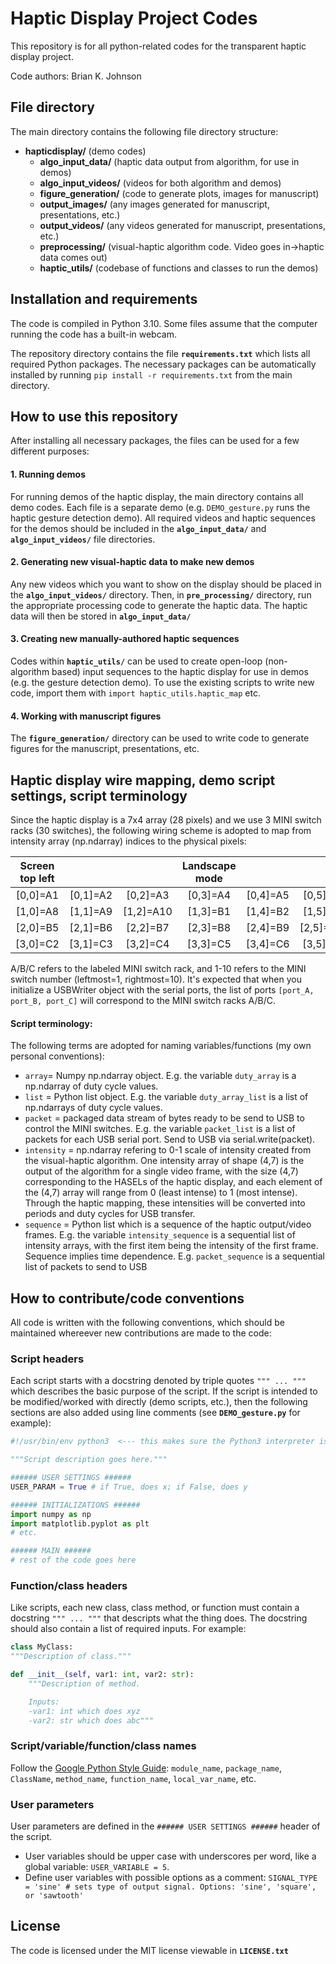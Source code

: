 # Haptic Display Project Codes

This repository is for all python-related codes for the transparent haptic display project.

Code authors: Brian K. Johnson

## File directory

The main directory contains the following file directory structure:

- **hapticdisplay/** (demo codes)
    - **algo_input_data/** (haptic data output from algorithm, for use in demos)
    - **algo_input_videos/** (videos for both algorithm and demos)
    - **figure_generation/** (code to generate plots, images for manuscript)
    - **output_images/** (any images generated for manuscript, presentations, etc.)
    - **output_videos/** (any videos generated for manuscript, presentations, etc.)
    - **preprocessing/** (visual-haptic algorithm code. Video goes in->haptic data comes out)
    - **haptic_utils/** (codebase of functions and classes to run the demos)


## Installation and requirements

The code is compiled in Python 3.10. Some files assume that the computer running the code has a built-in webcam.

The repository directory contains the file **`requirements.txt`** which lists all required Python packages. The necessary packages can be automatically installed by running `pip install -r requirements.txt` from the main directory.


## How to use this repository

After installing all necessary packages, the files can be used for a few different purposes:

#### 1. Running demos
For running demos of the haptic display, the main directory contains all demo codes. Each file is a separate demo (e.g. `DEMO_gesture.py` runs the haptic gesture detection demo). All required videos and haptic sequences for the demos should be included in the **`algo_input_data/`** and **`algo_input_videos/`** file directories.

#### 2. Generating new visual-haptic data to make new demos
Any new videos which you want to show on the display should be placed in the **`algo_input_videos/`** directory. Then, in **`pre_processing/`** directory, run the appropriate processing code to generate the haptic data. The haptic data will then be stored in **`algo_input_data/`**

#### 3. Creating new manually-authored haptic sequences
Codes within **`haptic_utils/`** can be used to create open-loop (non-algorithm based) input sequences to the haptic display for use in demos (e.g. the gesture detection demo). To use the existing scripts to write new code, import them with `import haptic_utils.haptic_map` etc.

#### 4. Working with manuscript figures
The **`figure_generation/`** directory can be used to write code to generate figures for the manuscript, presentations, etc.


## Haptic display wire mapping, demo script settings, script terminology

Since the haptic display is a 7x4 array (28 pixels) and we use 3 MINI switch racks (30 switches), the following wiring scheme is adopted to map from intensity array (np.ndarray) indices to the physical pixels:

| Screen top left |  |  | Landscape mode |  |  |  |
|:--------:|:--------:|:--------:|:--------:|:--------:|:--------:|:--------:|
| [0,0]=A1 | [0,1]=A2 | [0,2]=A3 | [0,3]=A4 | [0,4]=A5 | [0,5]=A6 | [0,6]=A7 |
| [1,0]=A8 | [1,1]=A9 | [1,2]=A10 | [1,3]=B1 | [1,4]=B2 | [1,5]=B3 | [1,6]=B4 |
| [2,0]=B5 | [2,1]=B6 | [2,2]=B7 | [2,3]=B8 | [2,4]=B9 | [2,5]=B10 | [2,6]=C1 |
| [3,0]=C2 | [3,1]=C3 | [3,2]=C4 | [3,3]=C5 | [3,4]=C6 | [3,5]=C7 | [3,6]=C8 |

A/B/C refers to the labeled MINI switch rack, and 1-10 refers to the MINI switch number (leftmost=1, rightmost=10). It's expected that when you initialize a USBWriter object with the serial ports,
the list of ports `[port_A, port_B, port_C]` will correspond to the MINI switch racks A/B/C.

#### Script terminology:
The following terms are adopted for naming variables/functions (my own personal conventions):

- `array`= Numpy np.ndarray object. E.g. the variable `duty_array` is a np.ndarray of duty cycle values.
- `list` = Python list object. E.g. the variable `duty_array_list` is a list of np.ndarrays of duty cycle values.
- `packet` = packaged data stream of bytes ready to be send to USB to control the MINI switches. E.g. the variable `packet_list` is a list of packets for each USB serial port. Send to USB via serial.write(packet).
- `intensity` = np.ndarray refering to 0-1 scale of intensity created from the visual-haptic algorithm. One intensity array of shape (4,7) is the output of the algorithm for a single
video frame, with the size (4,7) corresponding to the HASELs of the haptic display, and each element of the (4,7) array will range from 0 (least intense) to 1 (most intense). Through the haptic mapping, 
these intensities will be converted into periods and duty cycles for USB transfer.
- `sequence` = Python list which is a sequence of the haptic output/video frames. E.g. the variable `intensity_sequence` is a sequential list of intensity arrays, with the first item being the intensity of the first frame. 
Sequence implies time dependence. E.g. `packet_sequence` is a sequential list of packets to send to USB

## How to contribute/code conventions

All code is written with the following conventions, which should be maintained whereever new contributions are made to the code:

### Script headers
Each script starts with a docstring denoted by triple quotes `""" ... """` which describes
the basic purpose of the script. If the script is intended to be modified/worked with directly (demo scripts, etc.), then the following sections are also added using line comments (see **`DEMO_gesture.py`** for example):

```python
#!/usr/bin/env python3  <--- this makes sure the Python3 interpreter is used. Not strictly necessary for us.

"""Script description goes here."""

###### USER SETTINGS ######
USER_PARAM = True # if True, does x; if False, does y

###### INITIALIZATIONS ######
import numpy as np
import matplotlib.pyplot as plt
# etc.

###### MAIN ######
# rest of the code goes here
```

### Function/class headers
Like scripts, each new class, class method, or function must contain a docstring `""" ... """` that
descripts what the thing does. The docstring should also contain a list of required inputs. For example:

```python
class MyClass:
"""Description of class."""

def __init__(self, var1: int, var2: str):
    """Description of method.

    Inputs:
    -var1: int which does xyz
    -var2: str which does abc"""
```

### Script/variable/function/class names
Follow the [Google Python Style Guide](https://google.github.io/styleguide/pyguide.html#316-naming): `module_name`, `package_name`, `ClassName`, `method_name`, `function_name`, `local_var_name`, etc.

### User parameters
User parameters are defined in the `###### USER SETTINGS ######` header of the script.

- User variables should be upper case with underscores per word, like a global variable: `USER_VARIABLE = 5`.
- Define user variables with possible options as a comment: `SIGNAL_TYPE = 'sine' # sets type of output signal. Options: 'sine', 'square', or 'sawtooth'`

## License
The code is licensed under the MIT license viewable in **`LICENSE.txt`**